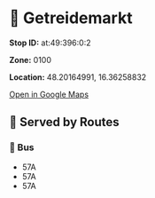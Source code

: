# 🚉 Getreidemarkt


**Stop ID:** at:49:396:0:2

**Zone:** 0100

**Location:** 48.20164991, 16.36258832

[Open in Google Maps](https://www.google.com/maps?q=48.20164991,16.36258832)

## 🚆 Served by Routes

### 🚌 Bus
- 57A
- 57A
- 57A